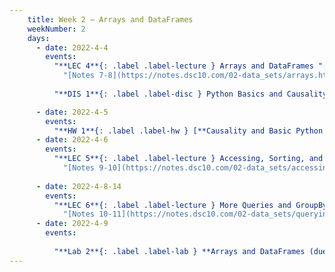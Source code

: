 ```yaml
---
    title: Week 2 – Arrays and DataFrames
    weekNumber: 2
    days:
      - date: 2022-4-4
        events:
          "**LEC 4**{: .label .label-lecture } Arrays and DataFrames ":
            "[Notes 7-8](https://notes.dsc10.com/02-data_sets/arrays.html)"
                
          "**DIS 1**{: .label .label-disc } Python Basics and Causality ":

      - date: 2022-4-5
        events:
          "**HW 1**{: .label .label-hw } [**Causality and Basic Python (due 11:59pm)**](http://datahub.ucsd.edu/user-redirect/git-sync？repo=https://github.com/dsc-courses/dsc10-2022-sp&subPath=homeworks/01-causality/homework1.ipynb)":
      - date: 2022-4-6
        events:
          "**LEC 5**{: .label .label-lecture } Accessing, Sorting, and Querying ":
            "[Notes 9-10](https://notes.dsc10.com/02-data_sets/accessing.html)"
                
      - date: 2022-4-8-14
        events:
          "**LEC 6**{: .label .label-lecture } More Queries and GroupBy ":
            "[Notes 10-11](https://notes.dsc10.com/02-data_sets/querying.html)"
      - date: 2022-4-9
        events:
          
          "**Lab 2**{: .label .label-lab } **Arrays and DataFrames (due 11:59pm)**":
---
```

